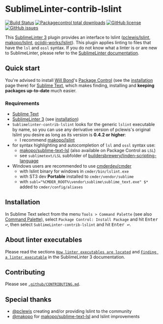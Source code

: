 # SublimeLinter-contrib-lslint

[![Build Status](https://travis-ci.org/XenHat/SublimeLinter-contrib-lslint.svg?branch=master)](https://travis-ci.org/XenHat/SublimeLinter-contrib-lslint)
[![Packagecontrol total downloads](https://img.shields.io/packagecontrol/dt/SublimeLinter-contrib-lslint.svg?style=flat-square)](https://packagecontrol.io/packages/SublimeLinter-contrib-lslint/)
[![GitHub license](https://img.shields.io/github/license/XenHat/SublimeLinter-contrib-lslint.svg?style=flat-square)](https://github.com/XenHat/SublimeLinter-contrib-lslint/blob/master/LICENSE)
[![GitHub issues](https://img.shields.io/github/issues/XenHat/SublimeLinter-contrib-lslint.svg?style=flat-square)](https://github.com/XenHat/SublimeLinter-contrib-lslint/issues?utf8=✓&q=is%3Aissue+is%3Aopen)

This [SublimeLinter 3](https://github.com/sublimelinter/sublimelinter3) plugin provides an interface to lslint ([pclewis/lslint](https://github.com/pclewis/lslint), [makopo/lslint](https://github.com/makopo/lslint), [ociidii-works/lslint](https://github.com/ociidii-works/lslint)).
This plugin applies linting to files that have the `lsl` and `ossl` syntax.
If you do not know what a linter is or are new to SublimeLinter, please refer to the [SublimeLinter documentation](http://www.sublimelinter.com/en/latest).

## Quick start

You're advised to install [Will Bond](https://wbond.net)'s [Package Control](https://packagecontrol.io) (see the [installation](https://packagecontrol.io/installation) page there) for [Sublime Text](https://www.sublimetext.com), which makes finding, installing and **keeping packages up-to-date** much easier.

### Requirements

* [Sublime Text](https://www.sublimetext.com)
* [SublimeLinter 3](https://github.com/sublimelinter/sublimelinter3) (see [installation](http://sublimelinter.readthedocs.org/en/latest/installation.html))
* `Sublimelinter-contrib-lslint` looks for the generic `lslint` executable by name, so you can use any derivative version of pclewis's original lslint you desire as long as its version is **0.4.2 or higher**:
  * I recommend [makopo/lslint](https://github.com/makopo/lslint)
* for syntax highlighting and autocompletion of `lsl` and `ossl` syntax use:
  * [makopo/sublime-text-lsl](https://github.com/makopo/sublime-text-lsl) (also available on Package Control as `LSL`)
  * see `sublimetext/LSL` subfolder of [buildersbrewery/linden-scripting-language](https://github.com/buildersbrewery/linden-scripting-language)
* Windows users are recommended to use [cmderdev/cmder](https://github.com/cmderdev/cmder)
  * with lslint binary for windows in `cmder/bin/lslint.exe`
  * with ST3 dev **Portable** installed to `cmder/vendor/sublime`
  * with `subl="%CMDER_ROOT%\vendor\sublime\sublime_text.exe" $*` added to `cmder/config/aliases`

## Installation

In Sublime Text select from the menu `Tools > Command Palette` (see also [Command Palette](http://docs.sublimetext.info/en/sublime-text-3/extensibility/command_palette.html)), select `Package Control: Install Package` and hit <kbd>Enter ↩</kbd>, then select `SublimeLinter-contrib-lslint` and hit <kbd>Enter ↩</kbd>.

## About linter executables

Please read the sections [`How linter executables are located`](http://sublimelinter.readthedocs.io/en/latest/usage.html#how-linter-executables-are-located) and [`Finding a linter executable`](http://sublimelinter.readthedocs.org/en/latest/troubleshooting.html#finding-a-linter-executable) in the SublimeLinter 3 documentation.

## Contributing

Please see [`.github/CONTRIBUTING.md`](.github/CONTRIBUTING.md).

## Special thanks

* [@pclewis](https://github.com/pclewis) creating and/or providing lslint to the community
* [@makopo](https://github.com/makopo) for [makopo/sublime-text-lsl](https://github.com/makopo/sublime-text-lsl) and lslint improvements
